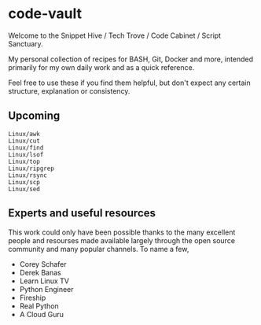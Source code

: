 # code-vault
Welcome to the Snippet Hive / Tech Trove / Code Cabinet / Script Sanctuary.

My personal collection of recipes for BASH, Git, Docker and more,
intended primarily for my own daily work and as a quick reference.

Feel free to use these if you find them helpful,
but don't expect any certain structure, explanation or consistency.

## Upcoming

`Linux/awk`<br>
`Linux/cut`<br>
`Linux/find`<br>
`Linux/lsof`<br>
`Linux/top`<br>
`Linux/ripgrep`<br>
`Linux/rsync`<br>
`Linux/scp`<br>
`Linux/sed`<br>

## Experts and useful resources
This work could only have been possible thanks to the many excellent people and resourses made available
largely through the open source community and many popular channels. To name a few,

* Corey Schafer
* Derek Banas
* Learn Linux TV
* Python Engineer
* Fireship
* Real Python
* A Cloud Guru
